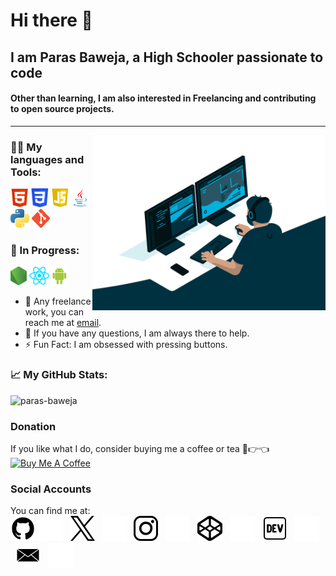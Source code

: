 # Hi there 👋
##  I am Paras Baweja, a High Schooler passionate to code  
#### Other than learning, I am also interested in Freelancing and contributing to open source projects.
<hr>
<img align="right" src="./Content/profile-gif.gif" alt="GIf" height="280">  

### 👨‍💻 My languages and Tools:  
<code><img height="30" src="./Content/HTML Logo.webp"></code>
<code><img height="30" src="./Content/CSS Logo.webp"></code>
<code><img height="30" src="./Content/JavaScript Logo.webp"></code>
<code><img height="30" src="./Content/Java Logo.webp"></code>
<code><img height="30" src="./Content/Python Logo.webp"></code>
<code><img height="30" src="./Content/Git Logo.webp"></code>

### 🌱 In Progress:  
<code><img height="30" src="./Content/Node.JS Logo.webp"></code>
<code><img height="30" src="./Content/React.webp"></code>
<code><img height="30" src="./Content/Android Logo.webp"></code>
* 💼 Any freelance work, you can reach me at [email](mailto:parasbaweja@outlook.com).  
* 💬 If you have any questions, I am always there to help.  
* ⚡ Fun Fact: I am obsessed with pressing buttons.

### 📈 My GitHub Stats:
<img src="https://github-readme-stats.vercel.app/api?username=paras-baweja&show_icons=true&theme=gotham" alt="paras-baweja" />

### Donation
If you like what I do, consider buying me a coffee or tea 🥺👉👈  
<a href="https://www.buymeacoffee.com/parasbaweja" target="_blank"><img src="https://cdn.buymeacoffee.com/buttons/v2/default-blue.png" alt="Buy Me A Coffee" width="150" ></a>  

### Social Accounts
You can find me at:  
[![github profile link](./Content/github-for-light.webp)](https://www.github.com/Paras-Baweja#gh-light-mode-only)
[![github profile link](./Content/github-for-dark.webp)](https://www.github.com/Paras-Baweja#gh-dark-mode-only)
&nbsp;&nbsp;[![x profile link](./Content/x-for-light.webp)](https://www.twitter.com/ParasBaweja_#gh-light-mode-only)
&nbsp;&nbsp;[![x profile link](./Content/x-for-dark.webp)](https://www.twitter.com/ParasBaweja_#gh-dark-mode-only)
&nbsp;&nbsp;[![instagram profile link](./Content/instagram-for-light.webp)](https://www.instagram.com/ParasBaweja_#gh-light-mode-only)
&nbsp;&nbsp;[![instagram profile link](./Content/instagram-for-dark.webp)](https://www.instagram.com/ParasBaweja_#gh-dark-mode-only)
&nbsp;&nbsp;[![codepen profile link](./Content/codepen-for-light.webp)](https://codepen.io/Paras-Baweja#gh-light-mode-only)
&nbsp;&nbsp;[![codepen profile link](./Content/codepen-for-dark.webp)](https://codepen.io/Paras-Baweja#gh-dark-mode-only)
&nbsp;&nbsp;[![dev profile link](./Content/dev-for-light.webp)](https://dev.to/parasbaweja#gh-light-mode-only)
&nbsp;&nbsp;[![dev profile link](./Content/dev-for-dark.webp)](https://dev.to/parasbaweja#gh-dark-mode-only)
&nbsp;&nbsp;[![mail link](./Content/mail-for-light.webp)](mailto:parasbaweja@outlook.com#gh-light-mode-only)
&nbsp;&nbsp;[![mail link](./Content/mail-for-dark.webp)](mailto:parasbaweja@outlook.com#gh-dark-mode)
